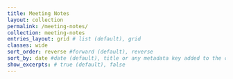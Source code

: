 ```yaml
---
title: Meeting Notes
layout: collection
permalink: /meeting-notes/
collection: meeting-notes
entries_layout: grid # list (default), grid
classes: wide
sort_order: reverse #forward (default), reverse
sort_by: date #date (default), title or any metadata key added to the collection's documents
show_excerpts: # true (default), false
---
```

